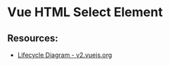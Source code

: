 # Vue HTML Select Element

## Resources:
* [Lifecycle Diagram - v2.vuejs.org](https://v2.vuejs.org/v2/guide/instance.html#Lifecycle-Diagram)